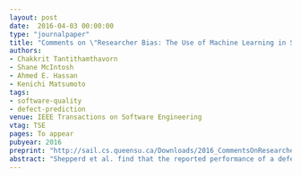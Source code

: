 ```yaml
---
layout: post
date:  2016-04-03 00:00:00
type: "journalpaper"
title: "Comments on \"Researcher Bias: The Use of Machine Learning in Software Defect Prediction\""
authors:
- Chakkrit Tantithamthavorn
- Shane McIntosh
- Ahmed E. Hassan
- Kenichi Matsumoto
tags:
- software-quality
- defect-prediction
venue: IEEE Transactions on Software Engineering
vtag: TSE
pages: To appear
pubyear: 2016
preprint: "http://sail.cs.queensu.ca/Downloads/2016_CommentsOnResearcherBias_TheUseOfMachineLearningInSoftwareDefectPrediction.pdf"
abstract: "Shepperd et al. find that the reported performance of a defect prediction model shares a strong relationship with the group of researchers who construct the models. In this paper, we perform an alternative investigation of Shepperd et al.'s data. We observe that (a) research group shares a strong association with other explanatory variables (i.e., the dataset and metric families that are used to build a model); (b) the strong association among these explanatory variables makes it difficult to discern the impact of the research group on model performance; and (c) after mitigating the impact of this strong association, we find that the research group has a smaller impact than the metric family. These observations lead us to conclude that the relationship between the researcher group and the performance of a defect prediction model is more likely due to the tendency of researchers to reuse experimental components (e.g., datasets and metrics). We recommend that researchers experiment with a broader selection of datasets and metrics to combat potential bias in their results."
---
```

